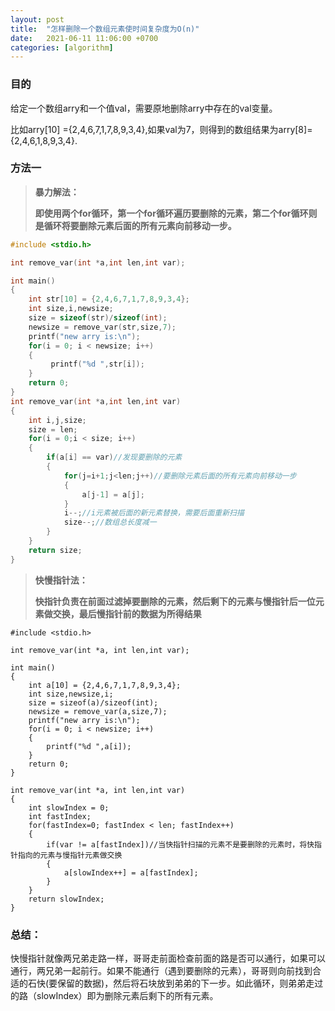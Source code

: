 ```yaml
---
layout: post
title:  "怎样删除一个数组元素使时间复杂度为O(n)"
date:   2021-06-11 11:06:00 +0700
categories: [algorithm]
---
```


### 目的

给定一个数组arry和一个值val，需要原地删除arry中存在的val变量。

比如arry[10] ={2,4,6,7,1,7,8,9,3,4},如果val为7，则得到的数组结果为arry[8]={2,4,6,1,8,9,3,4}.

### 方法一

> **暴力解法：**
>
> **即使用两个for循环，第一个for循环遍历要删除的元素，第二个for循环则是循环将要删除元素后面的所有元素向前移动一步。**

```c
#include <stdio.h>

int remove_var(int *a,int len,int var);

int main()
{
    int str[10] = {2,4,6,7,1,7,8,9,3,4};
    int size,i,newsize;
    size = sizeof(str)/sizeof(int);
    newsize = remove_var(str,size,7);
    printf("new arry is:\n");
    for(i = 0; i < newsize; i++)
    {
         printf("%d ",str[i]);
    }
    return 0;
}
int remove_var(int *a,int len,int var)
{
    int i,j,size;
    size = len;
    for(i = 0;i < size; i++)
    {
        if(a[i] == var)//发现要删除的元素
        {
            for(j=i+1;j<len;j++)//要删除元素后面的所有元素向前移动一步
            {
                a[j-1] = a[j];
            }
            i--;//i元素被后面的新元素替换，需要后面重新扫描
            size--;//数组总长度减一
        }
    }
    return size;
}
```

>**快慢指针法：**
>
>**快指针负责在前面过滤掉要删除的元素，然后剩下的元素与慢指针后一位元素做交换，最后慢指针前的数据为所得结果**

```
#include <stdio.h>

int remove_var(int *a, int len,int var);

int main()
{
    int a[10] = {2,4,6,7,1,7,8,9,3,4};
    int size,newsize,i;
    size = sizeof(a)/sizeof(int);
    newsize = remove_var(a,size,7);
    printf("new arry is:\n");
    for(i = 0; i < newsize; i++)
    {
        printf("%d ",a[i]);
    }
    return 0;
}

int remove_var(int *a, int len,int var)
{
    int slowIndex = 0;
    int fastIndex;
    for(fastIndex=0; fastIndex < len; fastIndex++)
    {
        if(var != a[fastIndex])//当快指针扫描的元素不是要删除的元素时，将快指针指向的元素与慢指针元素做交换
        {
            a[slowIndex++] = a[fastIndex];
        }
    }
    return slowIndex;
}
```

### 总结：

快慢指针就像两兄弟走路一样，哥哥走前面检查前面的路是否可以通行，如果可以通行，两兄弟一起前行。如果不能通行（遇到要删除的元素），哥哥则向前找到合适的石快(要保留的数据)，然后将石块放到弟弟的下一步。如此循环，则弟弟走过的路（slowIndex）即为删除元素后剩下的所有元素。
